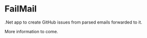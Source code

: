 # FailMail

.Net app to create GitHub issues from parsed emails forwarded to it.

More information to come.
